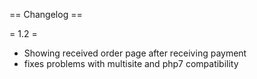 == Changelog ==

= 1.2 =
* Showing received order page after receiving payment
* fixes problems with multisite and php7 compatibility

